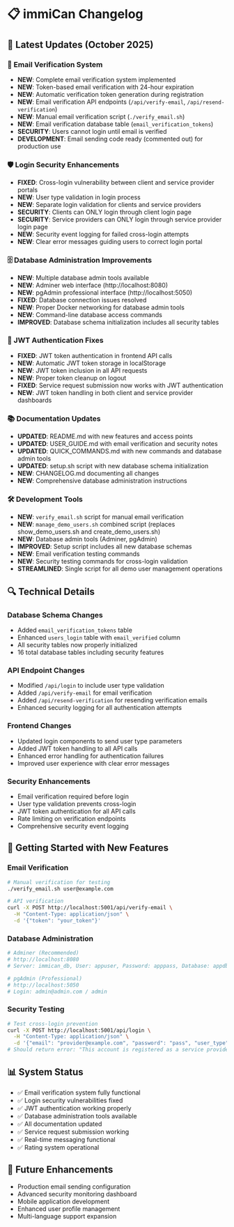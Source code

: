 # 📋 immiCan Changelog

## 🚀 **Latest Updates (October 2025)**

### **🔐 Email Verification System**
- **NEW**: Complete email verification system implemented
- **NEW**: Token-based email verification with 24-hour expiration
- **NEW**: Automatic verification token generation during registration
- **NEW**: Email verification API endpoints (`/api/verify-email`, `/api/resend-verification`)
- **NEW**: Manual email verification script (`./verify_email.sh`)
- **NEW**: Email verification database table (`email_verification_tokens`)
- **SECURITY**: Users cannot login until email is verified
- **DEVELOPMENT**: Email sending code ready (commented out) for production use

### **🛡️ Login Security Enhancements**
- **FIXED**: Cross-login vulnerability between client and service provider portals
- **NEW**: User type validation in login process
- **NEW**: Separate login validation for clients and service providers
- **SECURITY**: Clients can ONLY login through client login page
- **SECURITY**: Service providers can ONLY login through service provider login page
- **NEW**: Security event logging for failed cross-login attempts
- **NEW**: Clear error messages guiding users to correct login portal

### **🗄️ Database Administration Improvements**
- **NEW**: Multiple database admin tools available
- **NEW**: Adminer web interface (http://localhost:8080)
- **NEW**: pgAdmin professional interface (http://localhost:5050)
- **FIXED**: Database connection issues resolved
- **NEW**: Proper Docker networking for database admin tools
- **NEW**: Command-line database access commands
- **IMPROVED**: Database schema initialization includes all security tables

### **🔧 JWT Authentication Fixes**
- **FIXED**: JWT token authentication in frontend API calls
- **NEW**: Automatic JWT token storage in localStorage
- **NEW**: JWT token inclusion in all API requests
- **NEW**: Proper token cleanup on logout
- **FIXED**: Service request submission now works with JWT authentication
- **NEW**: JWT token handling in both client and service provider dashboards

### **📚 Documentation Updates**
- **UPDATED**: README.md with new features and access points
- **UPDATED**: USER_GUIDE.md with email verification and security notes
- **UPDATED**: QUICK_COMMANDS.md with new commands and database admin tools
- **UPDATED**: setup.sh script with new database schema initialization
- **NEW**: CHANGELOG.md documenting all changes
- **NEW**: Comprehensive database administration instructions

### **🛠️ Development Tools**
- **NEW**: `verify_email.sh` script for manual email verification
- **NEW**: `manage_demo_users.sh` combined script (replaces show_demo_users.sh and create_demo_users.sh)
- **NEW**: Database admin tools (Adminer, pgAdmin)
- **IMPROVED**: Setup script includes all new database schemas
- **NEW**: Email verification testing commands
- **NEW**: Security testing commands for cross-login validation
- **STREAMLINED**: Single script for all demo user management operations

## **🔍 Technical Details**

### **Database Schema Changes**
- Added `email_verification_tokens` table
- Enhanced `users_login` table with `email_verified` column
- All security tables now properly initialized
- 16 total database tables including security features

### **API Endpoint Changes**
- Modified `/api/login` to include user type validation
- Added `/api/verify-email` for email verification
- Added `/api/resend-verification` for resending verification emails
- Enhanced security logging for all authentication attempts

### **Frontend Changes**
- Updated login components to send user type parameters
- Added JWT token handling to all API calls
- Enhanced error handling for authentication failures
- Improved user experience with clear error messages

### **Security Enhancements**
- Email verification required before login
- User type validation prevents cross-login
- JWT token authentication for all API calls
- Rate limiting on verification endpoints
- Comprehensive security event logging

## **🚀 Getting Started with New Features**

### **Email Verification**
```bash
# Manual verification for testing
./verify_email.sh user@example.com

# API verification
curl -X POST http://localhost:5001/api/verify-email \
  -H "Content-Type: application/json" \
  -d '{"token": "your_token"}'
```

### **Database Administration**
```bash
# Adminer (Recommended)
# http://localhost:8080
# Server: immican_db, User: appuser, Password: apppass, Database: appdb

# pgAdmin (Professional)
# http://localhost:5050
# Login: admin@admin.com / admin
```

### **Security Testing**
```bash
# Test cross-login prevention
curl -X POST http://localhost:5001/api/login \
  -H "Content-Type: application/json" \
  -d '{"email": "provider@example.com", "password": "pass", "user_type": "Immigrant"}'
# Should return error: "This account is registered as a service provider"
```

## **📊 System Status**
- ✅ Email verification system fully functional
- ✅ Login security vulnerabilities fixed
- ✅ JWT authentication working properly
- ✅ Database administration tools available
- ✅ All documentation updated
- ✅ Service request submission working
- ✅ Real-time messaging functional
- ✅ Rating system operational

## **🔮 Future Enhancements**
- Production email sending configuration
- Advanced security monitoring dashboard
- Mobile application development
- Enhanced user profile management
- Multi-language support expansion
